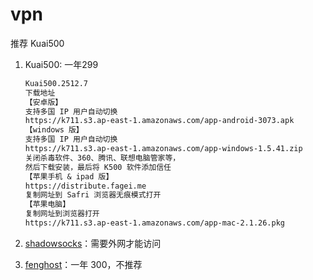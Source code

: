 # vpn

推荐 Kuai500

1. Kuai500: 一年299

    ```txt
    Kuai500.2512.7
    下载地址
    【安卓版】
    支持多国 IP 用户自动切换
    https://k711.s3.ap-east-1.amazonaws.com/app-android-3073.apk
    【windows 版】
    支持多国 IP 用户自动切换
    https://k711.s3.ap-east-1.amazonaws.com/app-windows-1.5.41.zip
    关闭杀毒软件、360、腾讯、联想电脑管家等，
    然后下载安装，最后将 K500 软件添加信任
    【苹果手机 & ipad 版】
    https://distribute.fagei.me
    复制网址到 Safri 浏览器无痕模式打开
    【苹果电脑】
    复制网址到浏览器打开
    https://k711.s3.ap-east-1.amazonaws.com/app-mac-2.1.26.pkg
    ```

2. [shadowsocks](https://shadowsocks.com/)：需要外网才能访问
3. [fenghost](https://www.fenghost.net/replay.html)：一年 300，不推荐
